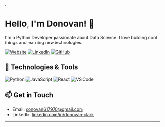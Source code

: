 .<!--- Your Name -->
# Hello, I'm Donovan! 👋

<!--- Introduction -->
I'm a Python Developer passionate about Data Science. I love building cool things and learning new technologies.

<!--- Social Media Links -->
[![Website](https://img.shields.io/badge/Portfolio-Website-informational?style=flat&logo=google-chrome&logoColor=white&color=2bbc8a)](https://your-website-url.com/)
[![LinkedIn](https://img.shields.io/badge/LinkedIn-Connect-blue)](https://www.linkedin.com/in/donovan-clark/)
[![GitHub](https://img.shields.io/github/followers/Hynek01?label=Follow&style=social)](https://github.com/Hynek01)

<!--- Technologies and Tools -->
## 🔧 Technologies & Tools
![Python](https://img.shields.io/badge/Python-%2314354C.svg?style=flat&logo=python&logoColor=white)
![JavaScript](https://img.shields.io/badge/JavaScript-%23323330.svg?style=flat&logo=javascript&logoColor=%23F7DF1E)
![React](https://img.shields.io/badge/React-%2320232A.svg?style=flat&logo=react&logoColor=%2361DAFB)
![VS Code](https://img.shields.io/badge/VS_Code-%23007ACC.svg?style=flat&logo=visual-studio-code&logoColor=white)

<!--- Get in Touch -->
## 📫 Get in Touch
- Email: [donovan617970@gmail.com](mailto:donovan617970@gmail.com)
- LinkedIn: [linkedin.com/in/donovan-clark](https://www.linkedin.com/in/donovan-clark/)

<!--- Footer -->
<hr>

